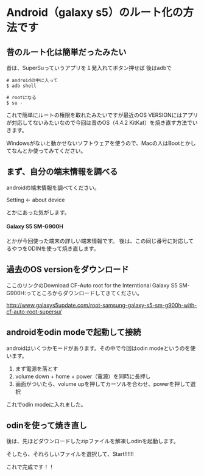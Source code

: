# Android（galaxy s5）のルート化の方法です

## 昔のルート化は簡単だったみたい

昔は、SuperSuっていうアプリを１発入れてボタン押せば
後はadbで

```
# androidの中に入って
$ adb shell 

# rootになる
$ su -
```

これで簡単にルートの権限を取れたみたいですが最近のOS VERSIONにはアプリが対応してないみたいなので今回は昔のOS（4.4.2 KitKat）を焼き直す方法でいきます。

Windowsがないと動かせないソフトウェアを使うので、Macの人はBootとかしてなんとか使ってみてください。

## まず、自分の端末情報を調べる

androidの端末情報を調べてください。

Setting ← about device

とかにあった気がします。

#### Galaxy S5 SM-G900H

とかが今回使った端末の詳しい端末情報です。
後は、この同じ番号に対応してるやつをODINを使って焼き直します。

## 過去のOS versionをダウンロード

ここのリンクのDownload CF-Auto root for the Interntional Galaxy S5 SM-G900H:ってところからダウンロードしてきてください。

http://www.galaxys5update.com/root-samsung-galaxy-s5-sm-g900h-with-cf-auto-root-supersu/


## androidをodin modeで起動して接続

androidはいくつかモードがあります。その中で今回はodin modeというのを使います。

 1. まず電源を落とす
 2. volume down + home + power（電源）を同時に長押し
 3. 画面がついたら、volume upを押してカーソルを合わせ、powerを押して選択

 これでodin modeに入れました。

## odinを使って焼き直し

後は、先ほどダウンロードしたzipファイルを解凍しodinを起動します。

そしたら、それらしいファイルを選択して、Start!!!!!!

これで完成です！！